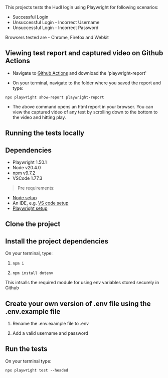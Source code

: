 This projects tests the Hudl login using Playwright for following scenarios:

- Successful Login
- Unsuccessful Login - Incorrect Username
- Unsuccessful Login - Incorrect Password

Browsers tested are - Chrome, Firefox and Webkit

## Viewing test report and captured video on Github Actions 

- Navigate to [Github Actions](https://github.com/Anchita/LoginExample/actions/runs/14127033647) and download the 'playwright-report'

- On your terminal, navigate to the folder where you saved the report and type:

`npx playwright show-report playwright-report`

- The above command opens an html report in your browser. You can view the captured video of any test by scrolling down to the bottom to the video and hitting play.

## Running the tests locally

## Dependencies

- Playwright 1.50.1
- Node v20.4.0
- npm v9.7.2
- VSCode 1.77.3 

> Pre requirements: 
- [Node setup](https://nodejs.org/en/download)
- An IDE, e.g. [VS code setup](https://code.visualstudio.com/download)
- [Playwright setup](https://playwright.dev/docs/intro)

## Clone the project

## Install the project dependencies

On your terminal, type:

1. `npm i`

2. `npm install dotenv`

This intsalls the required module for using env variables stored securely in Github

## Create your own version of .env file using the .env.example file

1. Rename the .env.example file to .env

2. Add a valid username and password

## Run the tests

On your terminal type:

`npx playwright test --headed` 
